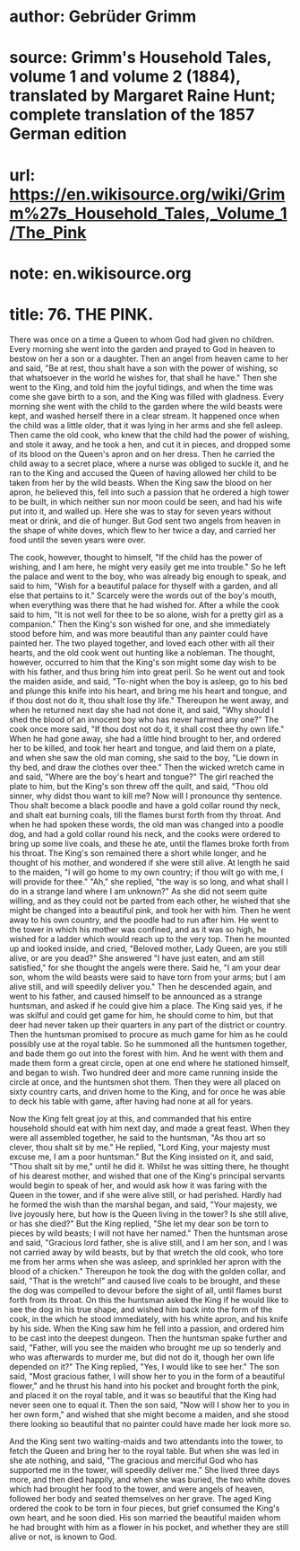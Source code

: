# author: Gebrüder Grimm
# source: Grimm's Household Tales, volume 1 and volume 2 (1884), translated by Margaret Raine Hunt; complete translation of the 1857 German edition
# url: https://en.wikisource.org/wiki/Grimm%27s_Household_Tales,_Volume_1/The_Pink
# note: en.wikisource.org
# title: 76. THE PINK. 

There was once on a time a Queen to whom God had given no children. Every morning she went into the garden and prayed to God in heaven to bestow on her a son or a daughter. Then an angel from heaven came to her and said, "Be at rest, thou shalt have a son with the power of wishing, so that whatsoever in the world he wishes for, that shall he have." Then she went to the King, and told him the joyful tidings, and when the time was come she gave birth to a son, and the King was filled with gladness. Every morning she went with the child to the garden where the wild beasts were kept, and washed herself there in a clear stream. It happened once when the child was a little older, that it was lying in her arms and she fell asleep. Then came the old cook, who knew that the child had the power of wishing, and stole it away, and he took a hen, and cut it in pieces, and dropped some of its blood on the Queen's apron and on her dress. Then he carried the child away to a secret place, where a nurse was obliged to suckle it, and he ran to the King and accused the Queen of having allowed her child to be taken from her by the wild beasts. When the King saw the blood on her apron, he believed this, fell into such a passion that he ordered a high tower to be built, in which neither sun nor moon could be seen, and had his wife put into it, and walled up. Here she was to stay for seven years without meat or drink, and die of hunger. But God sent two angels from heaven in the shape of white doves, which flew to her twice a day, and carried her food until the seven years were over. 

The cook, however, thought to himself, "If the child has the power of wishing, and I am here, he might very easily get me into trouble." So he left the palace and went to the boy, who was already big enough to speak, and said to him, "Wish for a beautiful palace for thyself with a garden, and all else that pertains to it." Scarcely were the words out of the boy's mouth, when everything was there that he had wished for. After a while the cook ​said to him, "It is not well for thee to be so alone, wish for a pretty girl as a companion." Then the King's son wished for one, and she immediately stood before him, and was more beautiful than any painter could have painted her. The two played together, and loved each other with all their hearts, and the old cook went out hunting like a nobleman. The thought, however, occurred to him that the King's son might some day wish to be with his father, and thus bring him into great peril. So he went out and took the maiden aside, and said, "To-night when the boy is asleep, go to his bed and plunge this knife into his heart, and bring me his heart and tongue, and if thou dost not do it, thou shalt lose thy life." Thereupon he went away, and when he returned next day she had not done it, and said, "Why should I shed the blood of an innocent boy who has never harmed any one?" The cook once more said, "If thou dost not do it, it shall cost thee thy own life." When he had gone away, she had a little hind brought to her, and ordered her to be killed, and took her heart and tongue, and laid them on a plate, and when she saw the old man coming, she said to the boy, "Lie down in thy bed, and draw the clothes over thee." Then the wicked wretch came in and said, "Where are the boy's heart and tongue?" The girl reached the plate to him, but the King's son threw off the quilt, and said, "Thou old sinner, why didst thou want to kill me? Now will I pronounce thy sentence. Thou shalt become a black poodle and have a gold collar round thy neck, and shalt eat burning coals, till the flames burst forth from thy throat. And when he had spoken these words, the old man was changed into a poodle dog, and had a gold collar round his neck, and the cooks were ordered to bring up some live coals, and these he ate, until the flames broke forth from his throat. The King's son remained there a short while longer, and he thought of his mother, and wondered if she were still alive. At length he said to the maiden, "I will go home to my own country; if thou wilt go with me, I will provide for thee." "Ah," she replied, "the way is so long, and what shall I do in a strange land where I am unknown?" As she did not seem quite willing, and as they could not be parted from ​each other, he wished that she might be changed into a beautiful pink, and took her with him. Then he went away to his own country, and the poodle had to run after him. He went to the tower in which his mother was confined, and as it was so high, he wished for a ladder which would reach up to the very top. Then he mounted up and looked inside, and cried, "Beloved mother, Lady Queen, are you still alive, or are you dead?" She answered "I have just eaten, and am still satisfied," for she thought the angels were there. Said he, "I am your dear son, whom the wild beasts were said to have torn from your arms; but I am alive still, and will speedily deliver you." Then he descended again, and went to his father, and caused himself to be announced as a strange huntsman, and asked if he could give him a place. The King said yes, if he was skilful and could get game for him, he should come to him, but that deer had never taken up their quarters in any part of the district or country. Then the huntsman promised to procure as much game for him as he could possibly use at the royal table. So he summoned all the huntsmen together, and bade them go out into the forest with him. And he went with them and made them form a great circle, open at one end where he stationed himself, and began to wish. Two hundred deer and more came running inside the circle at once, and the huntsmen shot them. Then they were all placed on sixty country carts, and driven home to the King, and for once he was able to deck his table with game, after having had none at all for years. 

Now the King felt great joy at this, and commanded that his entire household should eat with him next day, and made a great feast. When they were all assembled together, he said to the huntsman, "As thou art so clever, thou shalt sit by me." He replied, "Lord King, your majesty must excuse me, I am a poor huntsman." But the King insisted on it, and said, "Thou shalt sit by me," until he did it. Whilst he was sitting there, he thought of his dearest mother, and wished that one of the King's principal servants would begin to speak of her, and would ask how it was faring with the Queen in the tower, and if she were alive still, or had perished. Hardly had he ​formed the wish than the marshal began, and said, "Your majesty, we live joyously here, but how is the Queen living in the tower? Is she still alive, or has she died?" But the King replied, "She let my dear son be torn to pieces by wild beasts; I will not have her named." Then the huntsman arose and said, "Gracious lord father, she is alive still, and I am her son, and I was not carried away by wild beasts, but by that wretch the old cook, who tore me from her arms when she was asleep, and sprinkled her apron with the blood of a chicken." Thereupon he took the dog with the golden collar, and said, "That is the wretch!" and caused live coals to be brought, and these the dog was compelled to devour before the sight of all, until flames burst forth from its throat. On this the huntsman asked the King if he would like to see the dog in his true shape, and wished him back into the form of the cook, in the which he stood immediately, with his white apron, and his knife by his side. When the King saw him he fell into a passion, and ordered him to be cast into the deepest dungeon. Then the huntsman spake further and said, "Father, will you see the maiden who brought me up so tenderly and who was afterwards to murder me, but did not do it, though her own life depended on it?" The King replied, "Yes, I would like to see her." The son said, "Most gracious father, I will show her to you in the form of a beautiful flower," and he thrust his hand into his pocket and brought forth the pink, and placed it on the royal table, and it was so beautiful that the King had never seen one to equal it. Then the son said, "Now will I show her to you in her own form," and wished that she might become a maiden, and she stood there looking so beautiful that no painter could have made her look more so. 

And the King sent two waiting-maids and two attendants into the tower, to fetch the Queen and bring her to the royal table. But when she was led in she ate nothing, and said, "The gracious and merciful God who has supported me in the tower, will speedily deliver me." She lived three days more, and then died happily, and when she was buried, the two white doves which had brought her food to the tower, and were angels of heaven, followed ​her body and seated themselves on her grave. The aged King ordered the cook to be torn in four pieces, but grief consumed the King's own heart, and he soon died. His son married the beautiful maiden whom he had brought with him as a flower in his pocket, and whether they are still alive or not, is known to God. 

